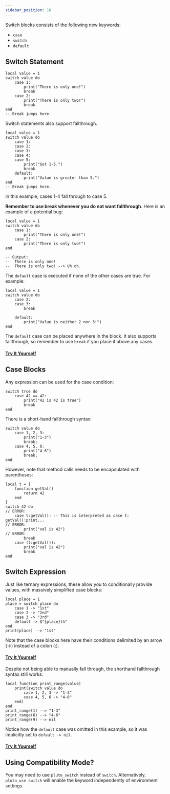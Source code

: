 ```yaml
---
sidebar_position: 10
---
```

Switch blocks consists of the following new keywords:
- `case`
- `switch`
- `default`

## Switch Statement

```pluto
local value = 1
switch value do
	case 1:
		print("There is only one!")
		break
	case 2:
		print("There is only two!")
		break
end
-- Break jumps here.
```

Switch statements also support fallthrough.
```pluto
local value = 1
switch value do
	case 1:
	case 2:
	case 3:
	case 4:
	case 5:
		print("Got 1-5.")
		break
	default:
		print("Value is greater than 5.")
end
-- Break jumps here.
```
In this example, cases 1-4 fall through to case 5.

**Remember to use break whenever you do not want fallthrough**. Here is an example of a potential bug:
```pluto
local value = 1
switch value do
	case 1:
		print("There is only one!")
	case 2:
		print("There is only two!")
end

-- Output:
--  There is only one!
--  There is only two! --> Uh oh.
```
 
The `default` case is executed if none of the other cases are true. For example:
```pluto
local value = 1
switch value do
	case 2:
	case 3:
		break

	default:
		print("Value is neither 2 nor 3!")
end
```
The `default` case can be placed anywhere in the block. It also supports fallthrough, so remember to use `break` if you place it above any cases.

#### [Try It Yourself](https://pluto-lang.org/web/#code=local%20value%20%3D%203%0D%0Aswitch%20value%20do%0D%0A%20%20case%201%3A%0D%0A%20%20case%202%3A%0D%0A%20%20case%203%3A%0D%0A%20%20case%204%3A%0D%0A%20%20case%205%3A%0D%0A%20%20%20%20print%20%22Got%201-5.%22%0D%0A%20%20%20%20break%0D%0A%20%20default%3A%0D%0A%20%20%20%20print%20%22Value%20is%20greater%20than%205.%22%0D%0Aend%0D%0A--%20Break%20jumps%20here.)

## Case Blocks

Any expression can be used for the case condition:

```pluto
switch true do
	case 42 == 42:
		print("42 is 42 is true")
		break
end
```

There is a short-hand fallthrough syntax:
```pluto
switch value do
	case 1, 2, 3:
		print("1-3")
		break;
	case 4, 5, 6:
		print("4-6")
		break;
end
```

However, note that method calls needs to be encapsulated with parentheses:
```pluto
local t = {
	function getVal()
		return 42
	end
}
switch 42 do
// ERROR:
	case t:getVal(): -- This is interpreted as case t: getVal():print...
// ERROR:
		print("val is 42")
// ERROR:
		break
	case (t:getVal()):
		print("val is 42")
		break
end
```

## Switch Expression

Just like ternary expressions, these allow you to conditionally provide values, with massively simplified case blocks:

```pluto
local place = 1
place = switch place do
    case 1 -> "1st"
    case 2 -> "2nd"
    case 3 -> "3rd"
    default -> $"{place}th"
end
print(place) --> "1st"
```

Note that the case blocks here have their conditions delimited by an arrow (->) instead of a colon (:).

#### [Try It Yourself](https://pluto-lang.org/web/#code=local%20place%20%3D%201%0D%0Aplace%20%3D%20switch%20place%20do%0D%0A%20%20%20%20case%201%20-%3E%20%221st%22%0D%0A%20%20%20%20case%202%20-%3E%20%222nd%22%0D%0A%20%20%20%20case%203%20-%3E%20%223rd%22%0D%0A%20%20%20%20default%20-%3E%20%24%22%7Bplace%7Dth%22%0D%0Aend%0D%0Aprint(place))

Despite not being able to manually fall through, the shorthand fallthrough syntax still works:

```pluto
local function print_range(value)
    print(switch value do
        case 1, 2, 3 -> "1-3"
        case 4, 5, 6 -> "4-6"
    end)
end
print_range(1) --> "1-3"
print_range(6) --> "4-6"
print_range(9) --> nil
```

Notice how the `default` case was omitted in this example, so it was implicitly set to `default -> nil`.

#### [Try It Yourself](https://pluto-lang.org/web/#code=local%20function%20print_range(value)%0D%0A%20%20%20%20print(switch%20value%20do%0D%0A%20%20%20%20%20%20%20%20case%201%2C%202%2C%203%20-%3E%20%221-3%22%0D%0A%20%20%20%20%20%20%20%20case%204%2C%205%2C%206%20-%3E%20%224-6%22%0D%0A%20%20%20%20end)%0D%0Aend%0D%0Aprint_range(1)%20--%3E%20%221-3%22%0D%0Aprint_range(6)%20--%3E%20%224-6%22%0D%0Aprint_range(9)%20--%3E%20nil)

## Using Compatibility Mode?
You may need to use `pluto_switch` instead of `switch`. Alternatively, `pluto_use switch` will enable the keyword independently of environment settings.
